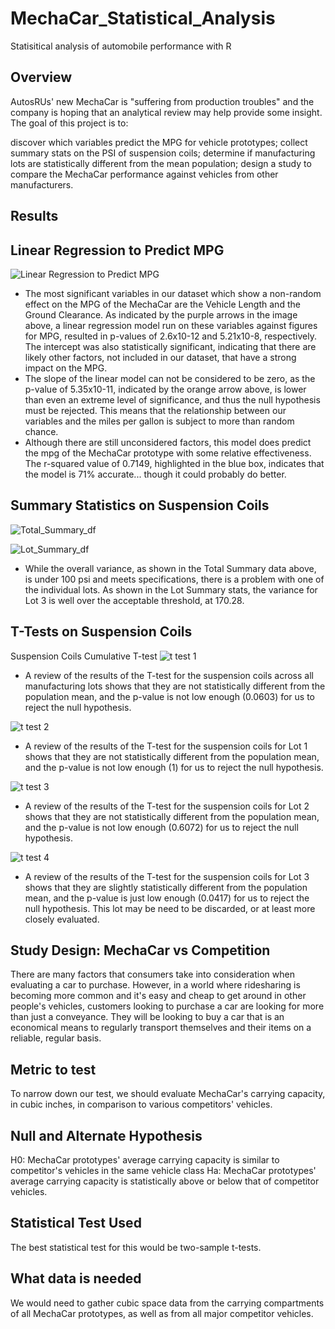 # MechaCar_Statistical_Analysis

Statisitical analysis of automobile performance with R

## Overview

AutosRUs' new MechaCar is "suffering from production troubles" and the company is hoping that an analytical review may help provide some insight. The goal of this project is to:

discover which variables predict the MPG for vehicle prototypes;
collect summary stats on the PSI of suspension coils;
determine if manufacturing lots are statistically different from the mean population;
design a study to compare the MechaCar performance against vehicles from other manufacturers.

## Results

## Linear Regression to Predict MPG

![Linear Regression to Predict MPG](https://user-images.githubusercontent.com/88639467/147792374-1893a99a-e1a6-4400-98d2-cc7eb8396ad3.PNG)


 - The most significant variables in our dataset which show a non-random effect on the MPG of the MechaCar are the Vehicle Length and the Ground Clearance. As indicated by the purple arrows in the image above, a linear regression model run on these variables against figures for MPG, resulted in p-values of 2.6x10-12 and 5.21x10-8, respectively. The intercept was also statistically significant, indicating that there are likely other factors, not included in our dataset, that have a strong impact on the MPG.
 - The slope of the linear model can not be considered to be zero, as the p-value of 5.35x10-11, indicated by the orange arrow above, is lower than even an extreme level of significance, and thus the null hypothesis must be rejected. This means that the relationship between our variables and the miles per gallon is subject to more than random chance.
 - Although there are still unconsidered factors, this model does predict the mpg of the MechaCar prototype with some relative effectiveness. The r-squared value of 0.7149, highlighted in the blue box, indicates that the model is 71% accurate... though it could probably do better.

## Summary Statistics on Suspension Coils

![Total_Summary_df](https://user-images.githubusercontent.com/88639467/147792811-480d7e62-2176-40a9-aa34-b5d6bb8553c5.PNG)

![Lot_Summary_df](https://user-images.githubusercontent.com/88639467/147792814-7a8b7192-3ec5-48d7-95e6-2d0a44381953.PNG)


 - While the overall variance, as shown in the Total Summary data above, is under 100 psi and meets specifications, there is a problem with one of the individual lots. As shown in the Lot Summary stats, the variance for Lot 3 is well over the acceptable threshold, at 170.28.

## T-Tests on Suspension Coils

Suspension Coils Cumulative T-test
![t test 1](https://user-images.githubusercontent.com/88639467/147793156-3e89d071-02e1-40d5-86f9-c4aa6e9ba4e3.PNG)

 - A review of the results of the T-test for the suspension coils across all manufacturing lots shows that they are not statistically different from the population mean, and the p-value is not low enough (0.0603) for us to reject the null hypothesis.

![t test 2](https://user-images.githubusercontent.com/88639467/147793189-6ce69ed2-b889-4341-8d23-a48ab25e1af0.PNG)

 - A review of the results of the T-test for the suspension coils for Lot 1 shows that they are not statistically different from the population mean, and the p-value is not low enough (1) for us to reject the null hypothesis.

![t test 3](https://user-images.githubusercontent.com/88639467/147793206-9c039c03-2afd-4113-9d4f-9c8ee631aead.PNG)

 - A review of the results of the T-test for the suspension coils for Lot 2 shows that they are not statistically different from the population mean, and the p-value is not low enough (0.6072) for us to reject the null hypothesis.

![t test 4](https://user-images.githubusercontent.com/88639467/147793220-a91b12ea-5a41-43c6-a920-71dc8a61deec.PNG)

 - A review of the results of the T-test for the suspension coils for Lot 3 shows that they are slightly statistically different from the population mean, and the p-value is just low enough (0.0417) for us to reject the null hypothesis. This lot may be need to be discarded, or at least more closely evaluated.

## Study Design: MechaCar vs Competition
There are many factors that consumers take into consideration when evaluating a car to purchase. However, in a world where ridesharing is becoming more common and it's easy and cheap to get around in other people's vehicles, customers looking to purchase a car are looking for more than just a conveyance. They will be looking to buy a car that is an economical means to regularly transport themselves and their items on a reliable, regular basis.

## Metric to test
To narrow down our test, we should evaluate MechaCar's carrying capacity, in cubic inches, in comparison to various competitors' vehicles.

## Null and Alternate Hypothesis
H0: MechaCar prototypes' average carrying capacity is similar to competitor's vehicles in the same vehicle class Ha: MechaCar prototypes' average carrying capacity is statistically above or below that of competitor vehicles.

## Statistical Test Used
The best statistical test for this would be two-sample t-tests.

## What data is needed
We would need to gather cubic space data from the carrying compartments of all MechaCar prototypes, as well as from all major competitor vehicles.






